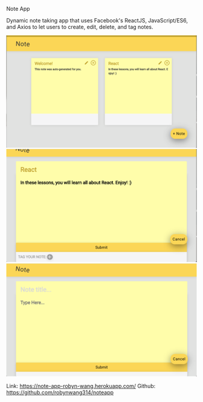 Note App

Dynamic note taking app that uses Facebook's ReactJS, JavaScript/ES6, and Axios to let users to create, edit, delete, and tag notes.

<img src="home.png" alt="Homepage">
<img src="edit.png" alt="Edit Page">
<img src="create.png" alt="Create Note">

Link: https://note-app-robyn-wang.herokuapp.com/
Github: https://github.com/robynwang314/noteapp
